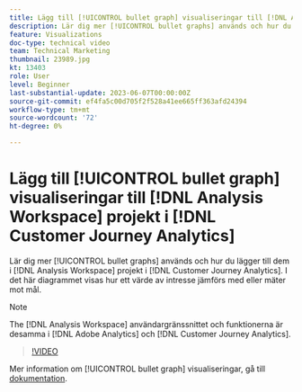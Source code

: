 ```yaml
---
title: Lägg till [!UICONTROL bullet graph] visualiseringar till [!DNL Analysis Workspace] projekt
description: Lär dig mer [!UICONTROL bullet graphs] används och hur du lägger till dem i [!DNL Analysis Workspace] projekt i [!DNL Customer Journey Analytics].
feature: Visualizations
doc-type: technical video
team: Technical Marketing
thumbnail: 23989.jpg
kt: 13403
role: User
level: Beginner
last-substantial-update: 2023-06-07T00:00:00Z
source-git-commit: ef4fa5c00d705f2f528a41ee665ff363afd24394
workflow-type: tm+mt
source-wordcount: '72'
ht-degree: 0%

---
```


# Lägg till [!UICONTROL bullet graph] visualiseringar till [!DNL Analysis Workspace] projekt i [!DNL Customer Journey Analytics]

Lär dig mer [!UICONTROL bullet graphs] används och hur du lägger till dem i [!DNL Analysis Workspace] projekt i [!DNL Customer Journey Analytics]. I det här diagrammet visas hur ett värde av intresse jämförs med eller mäter mot mål.

>[!NOTE]
>
>The [!DNL Analysis Workspace] användargränssnittet och funktionerna är desamma i [!DNL Adobe Analytics] och [!DNL Customer Journey Analytics].

>[!VIDEO](https://video.tv.adobe.com/v/23989/?quality=12&learn=on)

Mer information om [!UICONTROL bullet graph] visualiseringar, gå till [dokumentation](https://experienceleague.adobe.com/docs/analytics-platform/using/cja-workspace/visualizations/bullet-graph.html).
